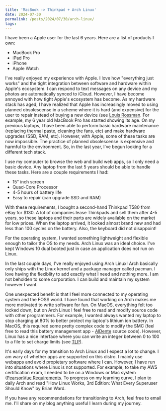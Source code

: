 ```yaml
---
title: 'MacBook -> Thinkpad + Arch Linux'
date: 2024-07-30
permalink: /posts/2024/07/30/arch-linux/
tags:
---
```

I have been a Apple user for the last 6 years. Here are a list of products I own:
- MacBook Pro
- iPad Pro
- iPhone
- Apple Watch

I've really enjoyed my experience with Apple. I love how "everything just works" and the tight integration between software and hardware within Apple's ecosystem. I can respond to text messages on any device and my photos are automatically synced to iCloud. However, I have become annoyed with how tight Apple's ecosystem has become. As my hardware stack has aged, I have realized that Apple has increasingly moved to using planned obsolescense in a scheme where it is hard (and expensive) for the user to repair instead of buying a new device (see [Louis Rossman](https://www.youtube.com/watch?v=NVAmnV65_zw). For example, my 6 year old MacBook Pro has started showing its age. On my previous laptops, I have been able to perform basic hardware maintenance (replacing thermal paste, cleaning the fans, etc) and make hardware upgrades (SSD, RAM, etc). However, with Apple, some of these tasks are now impossible. The practice of planned obsolescense is expensive and harmful to the environment. So, in the last year, I've begun looking for a different tech stack.

I use my computer to browse the web and build web apps, so I only need a basic device. Any laptop from the last 5 years should be able to handle these tasks. Here are a couple requirements I had:
- 15" inch screen 
- Quad-Core Processor
- 4-5 hours of battery life
- Easy to repair (can upgrade SSD and RAM)

With these requirements, I bought a second-hand Thinkpad T580 from eBay for $130. A lot of companies lease Thinkpads and sell them after 4-5 years, so these laptops and their parts are widely available on the market for low prices. When the laptop arrived, it looked almost brand new and had less than 100 cycles on the battery. Also, the keyboard did not disappoint! 

For the operating system, I wanted something lightweight and flexible enough to tailor the OS to my needs. Arch Linux was an ideal choice. I've kept Windows 10 dual booted just in case an application does not run on Linux.

In the last couple days, I've really enjoyed using Arch Linux! Arch basically only ships with the Linux kernel and a package manager called pacman. I love having the flexiblity to add exactly what I need and nothing more. I am not beholden to some corporation. I can build and maintain my system however I want. 

One unexpected benefit is that I feel more connected to my operating system and the FOSS world. I have found that working on Arch makes me more motivated to write software for fun. On MacOS, everything felt too locked down, but on Arch Linux I feel free to read and modify source code with other programmers. For example, I wanted always wanted my laptop to stop charging at 80% to better protect my laptop's lithium ion battery. In MacOS, this required some pretty complex code to modify the SMC (feel free to read this battery management app - [AlDente](https://github.com/AppHouseKitchen/AlDente-Charge-Limiter/tree/master) source code). However, Linux has a  nice interface where you can write an integer between 0 to 100 to a file to set charge limits (see [TLP](https://linrunner.de/tlp/settings/bc-vendors.html)).

It's early days for my transition to Arch Linux and I expect a lot to change. I am wary of whether apps are supported on this distro. I mainly use webapps and avoid propietary software where I can. However, I have run into situations where Linux is not supported. For example, to take my AWS certification exam, I needed to be on a Windows or Mac system ([PearsonVue Requirements](https://home.pearsonvue.com/Standalone-pages/System-requirements-ITS.aspx). To progress on my learning curve, I plan to daily Arch and read "How Linux Works, 3rd Edition: What Every Superuser Should Know" by Brian Ward.

If you have any recommendations for transitioning to Arch, feel free to email me. I'll share on my blog anything useful I learn during my journey.
